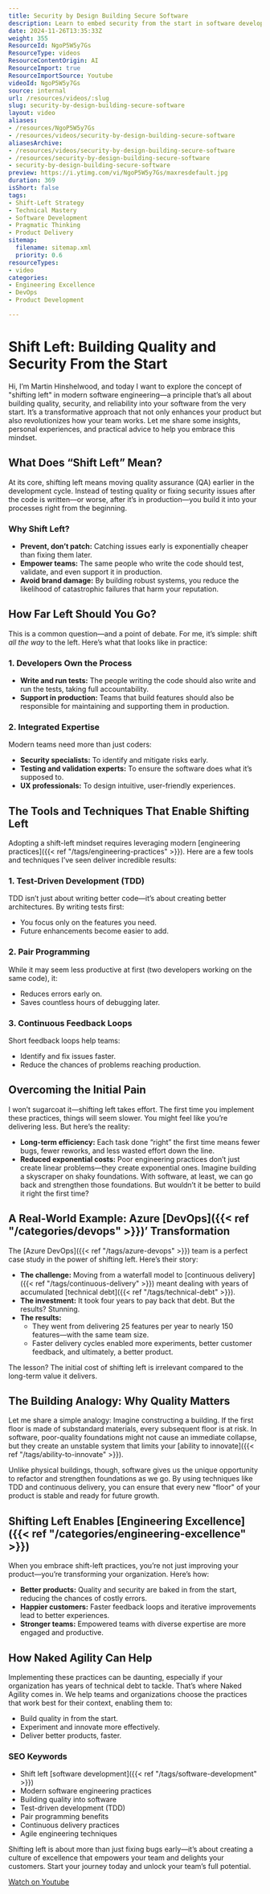 ```yaml
---
title: Security by Design Building Secure Software
description: Learn to embed security from the start in software development. Join Martin Hinshelwood as he explores shifting left for resilient, secure software.
date: 2024-11-26T13:35:33Z
weight: 355
ResourceId: NgoP5W5y7Gs
ResourceType: videos
ResourceContentOrigin: AI
ResourceImport: true
ResourceImportSource: Youtube
videoId: NgoP5W5y7Gs
source: internal
url: /resources/videos/:slug
slug: security-by-design-building-secure-software
layout: video
aliases:
- /resources/NgoP5W5y7Gs
- /resources/videos/security-by-design-building-secure-software
aliasesArchive:
- /resources/videos/security-by-design-building-secure-software
- /resources/security-by-design-building-secure-software
- security-by-design-building-secure-software
preview: https://i.ytimg.com/vi/NgoP5W5y7Gs/maxresdefault.jpg
duration: 369
isShort: false
tags:
- Shift-Left Strategy
- Technical Mastery
- Software Development
- Pragmatic Thinking
- Product Delivery
sitemap:
  filename: sitemap.xml
  priority: 0.6
resourceTypes:
- video
categories:
- Engineering Excellence
- DevOps
- Product Development

---
```

# Shift Left: Building Quality and Security From the Start

Hi, I’m Martin Hinshelwood, and today I want to explore the concept of "shifting left" in modern software engineering—a principle that’s all about building quality, security, and reliability into your software from the very start. It’s a transformative approach that not only enhances your product but also revolutionizes how your team works. Let me share some insights, personal experiences, and practical advice to help you embrace this mindset.



## **What Does “Shift Left” Mean?**

At its core, shifting left means moving quality assurance (QA) earlier in the development cycle. Instead of testing quality or fixing security issues after the code is written—or worse, after it’s in production—you build it into your processes right from the beginning.

### **Why Shift Left?**

- **Prevent, don’t patch:** Catching issues early is exponentially cheaper than fixing them later.
- **Empower teams:** The same people who write the code should test, validate, and even support it in production.
- **Avoid brand damage:** By building robust systems, you reduce the likelihood of catastrophic failures that harm your reputation.

## **How Far Left Should You Go?**

This is a common question—and a point of debate. For me, it’s simple: shift _all the way_ to the left. Here’s what that looks like in practice:

### **1. Developers Own the Process**

- **Write and run tests:** The people writing the code should also write and run the tests, taking full accountability.
- **Support in production:** Teams that build features should also be responsible for maintaining and supporting them in production.

### **2. Integrated Expertise**

Modern teams need more than just coders:

- **Security specialists:** To identify and mitigate risks early.
- **Testing and validation experts:** To ensure the software does what it’s supposed to.
- **UX professionals:** To design intuitive, user-friendly experiences.

## **The Tools and Techniques That Enable Shifting Left**

Adopting a shift-left mindset requires leveraging modern [engineering practices]({{< ref "/tags/engineering-practices" >}}). Here are a few tools and techniques I’ve seen deliver incredible results:

### **1. Test-Driven Development (TDD)**

TDD isn’t just about writing better code—it’s about creating better architectures. By writing tests first:

- You focus only on the features you need.
- Future enhancements become easier to add.

### **2. Pair Programming**

While it may seem less productive at first (two developers working on the same code), it:

- Reduces errors early on.
- Saves countless hours of debugging later.

### **3. Continuous Feedback Loops**

Short feedback loops help teams:

- Identify and fix issues faster.
- Reduce the chances of problems reaching production.

## **Overcoming the Initial Pain**

I won’t sugarcoat it—shifting left takes effort. The first time you implement these practices, things will seem slower. You might feel like you’re delivering less. But here’s the reality:

- **Long-term efficiency:** Each task done “right” the first time means fewer bugs, fewer reworks, and less wasted effort down the line.
- **Reduced exponential costs:** Poor engineering practices don’t just create linear problems—they create exponential ones. Imagine building a skyscraper on shaky foundations. With software, at least, we can go back and strengthen those foundations. But wouldn’t it be better to build it right the first time?

## **A Real-World Example: Azure [DevOps]({{< ref "/categories/devops" >}})’ Transformation**

The [Azure DevOps]({{< ref "/tags/azure-devops" >}}) team is a perfect case study in the power of shifting left. Here’s their story:

- **The challenge:** Moving from a waterfall model to [continuous delivery]({{< ref "/tags/continuous-delivery" >}}) meant dealing with years of accumulated [technical debt]({{< ref "/tags/technical-debt" >}}).
- **The investment:** It took four years to pay back that debt. But the results? Stunning.
- **The results:**
  - They went from delivering 25 features per year to nearly 150 features—with the same team size.
  - Faster delivery cycles enabled more experiments, better customer feedback, and ultimately, a better product.

The lesson? The initial cost of shifting left is irrelevant compared to the long-term value it delivers.

## **The Building Analogy: Why Quality Matters**

Let me share a simple analogy: Imagine constructing a building. If the first floor is made of substandard materials, every subsequent floor is at risk. In software, poor-quality foundations might not cause an immediate collapse, but they create an unstable system that limits your [ability to innovate]({{< ref "/tags/ability-to-innovate" >}}).

Unlike physical buildings, though, software gives us the unique opportunity to refactor and strengthen foundations as we go. By using techniques like TDD and continuous delivery, you can ensure that every new "floor" of your product is stable and ready for future growth.

## **Shifting Left Enables [Engineering Excellence]({{< ref "/categories/engineering-excellence" >}})**

When you embrace shift-left practices, you’re not just improving your product—you’re transforming your organization. Here’s how:

- **Better products:** Quality and security are baked in from the start, reducing the chances of costly errors.
- **Happier customers:** Faster feedback loops and iterative improvements lead to better experiences.
- **Stronger teams:** Empowered teams with diverse expertise are more engaged and productive.

## **How Naked Agility Can Help**

Implementing these practices can be daunting, especially if your organization has years of technical debt to tackle. That’s where Naked Agility comes in. We help teams and organizations choose the practices that work best for their context, enabling them to:

- Build quality in from the start.
- Experiment and innovate more effectively.
- Deliver better products, faster.

### **SEO Keywords**

- Shift left [software development]({{< ref "/tags/software-development" >}})
- Modern software engineering practices
- Building quality into software
- Test-driven development (TDD)
- Pair programming benefits
- Continuous delivery practices
- Agile engineering techniques

Shifting left is about more than just fixing bugs early—it’s about creating a culture of excellence that empowers your team and delights your customers. Start your journey today and unlock your team’s full potential.

[Watch on Youtube](https://www.youtube.com/watch?v=NgoP5W5y7Gs)

